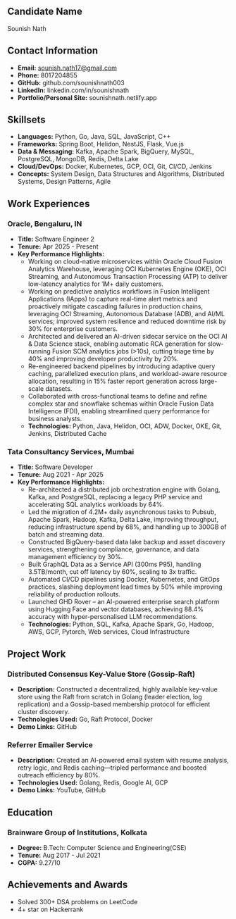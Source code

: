 ## Candidate Name
Sounish Nath

## Contact Information
*   **Email:** sounish.nath17@gmail.com
*   **Phone:** 8017204855
*   **GitHub:** github.com/sounishnath003
*   **LinkedIn:** linkedin.com/in/sounishnath
*   **Portfolio/Personal Site:** sounishnath.netlify.app

## Skillsets
*   **Languages:** Python, Go, Java, SQL, JavaScript, C++
*   **Frameworks:** Spring Boot, Helidon, NestJS, Flask, Vue.js
*   **Data & Messaging:** Kafka, Apache Spark, BigQuery, MySQL, PostgreSQL, MongoDB, Redis, Delta Lake
*   **Cloud/DevOps:** Docker, Kubernetes, GCP, OCI, Git, CI/CD, Jenkins
*   **Concepts:** System Design, Data Structures and Algorithms, Distributed Systems, Design Patterns, Agile

## Work Experiences

### Oracle, Bengaluru, IN
*   **Title:** Software Engineer 2
*   **Tenure:** Apr 2025 - Present
*   **Key Performance Highlights:**
    *   Working on cloud-native microservices within Oracle Cloud Fusion Analytics Warehouse, leveraging OCI Kubernetes Engine (OKE), OCI Streaming, and Autonomous Transaction Processing (ATP) to deliver low-latency analytics for 1M+ daily customers.
    *   Working on predictive analytics workflows in Fusion Intelligent Applications (IApps) to capture real-time alert metrics and proactively mitigate cascading failures in production chains, leveraging OCI Streaming, Autonomous Database (ADB), and AI/ML services; improved system resilience and reduced downtime risk by 30% for enterprise customers.
    *   Architected and delivered an AI-driven sidecar service on the OCI AI & Data Science stack, enabling automatic RCA generation for slow-running Fusion SCM analytics jobs (>10s), cutting triage time by 40% and improving developer productivity by 20%.
    *   Re-engineered backend pipelines by introducing adaptive query caching, parallelized execution plans, and workload-aware resource allocation, resulting in 15% faster report generation across large-scale datasets.
    *   Collaborated with cross-functional teams to define and refine complex star and snowflake schemas within Oracle Fusion Data Intelligence (FDI), enabling streamlined query performance for business analysts.
    *   **Technologies:** Python, Java, Helidon, OCI, ADW, Docker, OKE, Git, Jenkins, Distributed Cache

### Tata Consultancy Services, Mumbai
*   **Title:** Software Developer
*   **Tenure:** Aug 2021 - Apr 2025
*   **Key Performance Highlights:**
    *   Re-architected a distributed job orchestration engine with Golang, Kafka, and PostgreSQL, replacing a legacy PHP service and accelerating SQL analytics workloads by 64%.
    *   Led the migration of 4.2M+ daily asynchronous tasks to Pubsub, Apache Spark, Hadoop, Kafka, Delta Lake, improving throughput, reducing infrastructure spend by 68%, and handling up to 300GB of batch and streaming data.
    *   Constructed BigQuery-based data lake backup and asset discovery services, strengthening compliance, governance, and data management efficiency by 30%.
    *   Built GraphQL Data as a Service API (300ms P95), handling 3.5TB/month, cut off latency by 60%, scaling to 3x traffic.
    *   Automated CI/CD pipelines using Docker, Kubernetes, and GitOps practices, slashing deployment lead times by 50% while improving reliability of production rollouts.
    *   Launched GHD Rover – an AI-powered enterprise search platform using Hugging Face and vector databases, achieving 88.4% accuracy with hyper-personalised LLM recommendations.
    *   **Technologies:** Python, SQL, Kafka, Apache Spark, Go, Hadoop, AWS, GCP, Pytorch, Web services, Cloud Infrastructure

## Project Work

### Distributed Consensus Key-Value Store (Gossip-Raft)
*   **Description:** Constructed a decentralized, highly available key-value store using the Raft from scratch in Golang (leader election, log replication) and a Gossip-based membership protocol for efficient cluster discovery.
*   **Technologies Used:** Go, Raft Protocol, Docker
*   **Demo Links:** GitHub

### Referrer Emailer Service
*   **Description:** Created an AI-powered email system with resume analysis, retry logic, and Redis caching—tripled performance and boosted outreach efficiency by 80%.
*   **Technologies Used:** Golang, Redis, Google AI, GCP
*   **Demo Links:** YouTube, GitHub

## Education

### Brainware Group of Institutions, Kolkata
*   **Degree:** B.Tech: Computer Science and Engineering(CSE)
*   **Tenure:** Aug 2017 - Jul 2021
*   **CGPA:** 9.27/10

## Achievements and Awards
*   Solved 300+ DSA problems on LeetCode
*   4+ star on Hackerrank